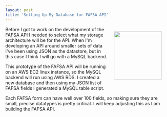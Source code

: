 ```yaml
---
layout: post
title: 'Setting Up My Database for FAFSA API'
---
```

<p><img style="padding: 15px;" src="https://s3.amazonaws.com/kinlane-productions/bw-icons/bw-database.jpg" alt="" width="150" align="right" /></p>
<p>Before I got to work on the development of the FAFSA API I needed to select what my storage architecture will be for the API. When I'm developing an API around smaller sets of data I've been using JSON as the datastore, but in this case I think I will go with a MySQL backend.</p>
<p>This prototype of the FAFSA API will be running on an AWS EC2 linux instance, so the MySQL backend will run using AWS RDS. I created a new database and then using my JSON list of FAFSA fields I generated a MySQL table script.</p>
<p>Each FAFSA form can have well over 100 fields, so making sure they are small, precise datatypes is pretty critical. I will keep adjusting this as I am building the FAFSA API.</p>
<script src="https://gist.github.com/kinlane/7688081.js"></script>